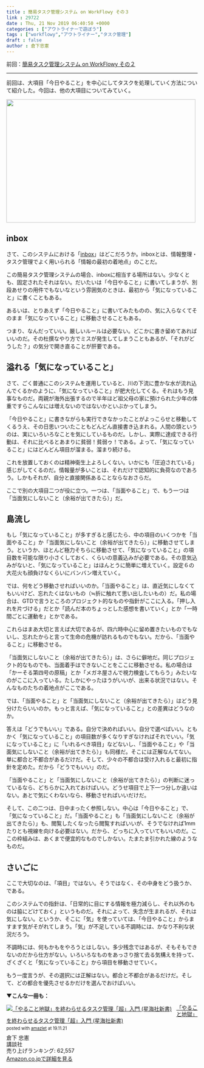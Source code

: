 ```yaml
---
title : 簡易タスク管理システム on WorkFlowy その３
link : 29722
date : Thu, 21 Nov 2019 06:40:50 +0000
categories : ["アウトライナーで遊ぼう"]
tags : ["workflowy","アウトライナー","タスク管理"]
draft : false
author : 倉下忠憲
---
```


前回：<a href="https://rashita.net/blog/?p=29717">簡易タスク管理システム on WorkFlowy その２</a>

<hr />

前回は、大項目「今日やること」を中心にしてタスクを処理していく方法について紹介した。今回は、他の大項目についてみていく。

<a href="https://rashita.net/blog/?attachment_id=29723" rel="attachment wp-att-29723"><img src="https://rashita.net/blog/wp-content/uploads/2019/11/screenshot-15.png" alt="" width="498" height="324" class="alignnone size-full wp-image-29723" /></a>
<h2>inbox</h2>

さて、このシステムにおける「<a href="https://scrapbox.io/taskmanagement/inbox">inbox</a>」はどこだろうか。inboxとは、情報整理・タスク管理でよく用いられる「情報の最初の着地点」のことだ。


この簡易タスク管理システムの場合、inboxに相当する場所はない。少なくとも、固定されたそれはない。だいたいは「今日やること」に書いてしまうが、別段あせりの用件でもないなという雰囲気のときは、最初から「気になっていること」に書くこともある。

あるいは、とりあえず「今日やること」に書いてみたものの、気に入らなくてそのまま「気になっていること」に移動させることもある。

つまり、なんだっていい。厳しいルールは必要ない。どこかに書き留めてあればいいのだ。その杜撰なやり方でミスが発生してしまうこともあるが、「それがどうした？」の気分で開き直ることが肝要である。

<h2>溢れる「気になっていること」</h2>

さて、ごく普通にこのシステムを運用していると、川の下流に豊かな水が流れ込んでくるかのように、「気になっていること」が肥大化してくる。それはもう見事なものだ。両親が海外出張するので半年ほど祖父母の家に預けられた少年の体重ですらこんなには増えないのではないかといぶかってしまう。

「今日やること」に書きながらも実行できなかったことがよっこらせと移動してくるうえ、その日思いついたこともどんどん直接書き込まれる。人間の頭というのは、実にいろいろなことを気にしているものだ。しかし、実際に達成できる行動は、それに比べるとあまりに貧弱！貧弱ゥ！である。よって、「気になっていること」にはどんどん項目が溜まる。溜まり続ける。

これを放置しておくのは精神衛生上よろしくない。いかにも「圧迫されている」感じがしてくるのだ。情報量が多いことは、それだけで認知的に負荷なのであろう。しかもそれが、自分と直接関係あることならなおさらだ。

ここで別の大項目二つが役に立つ。一つは、「当面やること」で、もう一つは「当面気にしないこと（余裕が出てきたら）」だ。

<h2>島流し</h2>

もし「気になっていること」が多すぎると感じたら、中の項目のいくつかを「当面やること」か「当面気にしないこと（余裕が出てきたら）」に移動させてしまう。というか、ほとんど極力そちらに移動させて、「気になっていること」の項目数を可能な限り小さくしておく、くらいの意義込みが必要である。その意気込みがないと、「気になっていること」はほんとうに簡単に増えていく。設定６の大花火も顔負けなくらいにバンバン増えていく。

では、何をどう移動させればいいのか。「当面やること」は、直近気にしなくてもいいけど、忘れたくはないもの（≒折に触れて思い出したいもの）だ。私の場合は、GTDで言うところのプロジェクト的なものや指針がここに入る。「押し入れを片づける」だとか「読んだ本のちょっとした感想を書いていく」とか「一時間ごとに運動を」とかである。

これらはまあ大切と言えば大切であるが、四六時中心に留め置きたいものでもないし、忘れたからと言って生命の危機が訪れるものでもない。だから、「当面やること」に移動させる。

「当面気にしないこと（余裕が出てきたら）」は、さらに僻地だ。同じプロジェクト的なものでも、当面着手はできないことをここに移動させる。私の場合は「かーそる第四号の原稿」とか「メガネ屋さんで視力検査してもらう」みたいなのがここに入っている。たしかにやったほうがいいが、出来る状況ではない。そんなものたちの着地点がここである。

では、「当面やること」と「当面気にしないこと（余裕が出てきたら）」はどう見分けたらいいのか。もっと言えば、「気になっていること」との差異はどうなのか。

答えは「どうでもいい」である。自分で決めればいい。自分で選べばいい。ともかく「気になっていること」の項目数が多くなりすぎなければそれでいい。「気になっていること」に「いれるべき項目」などないし、「当面やること」や「当面気にしないこと（余裕が出てきたら）」も同様だ。そこには正解なんてない。単に都合と不都合があるだけだ。そして、少々の不都合は受け入れると最初に指針を定めた。だから「どうでもいい」のだ。

「当面やること」と「当面気にしないこと（余裕が出てきたら）」の判断に迷っているなら、どちらかに入れておけばいい。どうせ項目で上下一つ分しか違いはない。あとで気にくわないなら、移動させればいいだけだ。

そして、この二つは、日中まったく参照しない。中心は「今日やること」で、「気になっていること」だ。「当面やること」も「当面気にしないこと（余裕が出てきたら）」も、閲覧したくなったら閲覧すればいいが、そうでなければ1mmたりとも視線を向ける必要はない。だから、どっちに入っていてもいいのだ。ここの枠組みは、あくまで便宜的なものでしかない。たまたま引かれた線のようなものだ。

<h2>さいごに</h2>

ここで大切なのは、「項目」ではない。そうではなく、その中身をどう扱うか、である。

このシステムでの指針は、「日常的に目にする情報を極力減らし、それ以外のものは脇にどけておく」というものだ。それによって、失念が生まれるが、それは気にしない。というか、そこに「気」を使っていては、「今日やること」からますます気がそがれてしまう。「気」が不足している不調時には、かなり不利な状況だろう。

不調時には、何もかもをやろうとはしない。多少残念ではあるが、そもそもできないのだから仕方がない。いろいろなものをあっさり捨て去る気構えを持って、ざくざくと「気になっていること」から項目を移動させていく。

もう一度言うが、その選択には正解はない。都合と不都合があるだけだ。そして、どの都合を優先させるかだけを選んでおけばいい。

<strong>▼こんな一冊も：</strong>

<div class="amazlet-box" style="margin-bottom:0px;"><div class="amazlet-image" style="float:left;margin:0px 12px 1px 0px;"><a href="http://www.amazon.co.jp/exec/obidos/ASIN/4065151562/rashita1000-22/ref=nosim/" name="amazletlink" target="_blank" rel="noopener noreferrer"><img src="https://images-fe.ssl-images-amazon.com/images/I/31yz41bTULL._SL160_.jpg" alt="「やること地獄」を終わらせるタスク管理「超」入門 (星海社新書)" style="border: none;" /></a></div><div class="amazlet-info" style="line-height:120%; margin-bottom: 10px"><div class="amazlet-name" style="margin-bottom:10px;line-height:120%"><a href="http://www.amazon.co.jp/exec/obidos/ASIN/4065151562/rashita1000-22/ref=nosim/" name="amazletlink" target="_blank" rel="noopener noreferrer">「やること地獄」を終わらせるタスク管理「超」入門 (星海社新書)</a><div class="amazlet-powered-date" style="font-size:80%;margin-top:5px;line-height:120%">posted with <a href="http://www.amazlet.com/" title="amazlet" target="_blank" rel="noopener noreferrer">amazlet</a> at 19.11.21</div></div><div class="amazlet-detail">倉下 忠憲 <br />講談社 <br />売り上げランキング: 62,557<br /></div><div class="amazlet-sub-info" style="float: left;"><div class="amazlet-link" style="margin-top: 5px"><a href="http://www.amazon.co.jp/exec/obidos/ASIN/4065151562/rashita1000-22/ref=nosim/" name="amazletlink" target="_blank" rel="noopener noreferrer">Amazon.co.jpで詳細を見る</a></div></div></div><div class="amazlet-footer" style="clear: left"></div></div>
